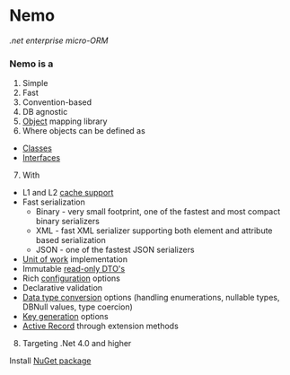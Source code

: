 Nemo
====
*.net enterprise micro-ORM*

### Nemo is a
 1. Simple
 2. Fast 
 3. Convention-based
 4. DB agnostic 
 5. [Object](https://github.com/stepaside/Nemo/wiki/Data-Transfer-Objects) mapping library
 6. Where objects can be defined as 
  * [Classes](https://github.com/stepaside/Nemo/wiki/Data-Transfer-Objects#wiki-class)  
  * [Interfaces](https://github.com/stepaside/Nemo/wiki/Data-Transfer-Objects#wiki-interface)
 7. With
  * L1 and L2 [cache support](https://github.com/stepaside/Nemo/wiki/Caching)
  * Fast serialization
     * Binary - very small footprint, one of the fastest and most compact binary serializers
     * XML - fast XML serializer supporting both element and attribute based serialization
     * JSON - one of the fastest JSON serializers
  * [Unit of work](https://github.com/stepaside/Nemo/wiki/Unit-Of-Work) implementation
  * Immutable [read-only DTO's](https://github.com/stepaside/Nemo/wiki/Read-Only-DTO)
  * Rich [configuration](https://github.com/stepaside/Nemo/wiki/Configuration) options
  * Declarative validation
  * [Data type conversion](https://github.com/stepaside/Nemo/wiki/Data-Type-Conversion) options (handling enumerations, nullable types, DBNull values, type coercion)
  * [Key generation](https://github.com/stepaside/Nemo/wiki/Key-Generation) options
  * [Active Record](https://github.com/stepaside/Nemo/wiki/Active-Record) through extension methods
 8. Targeting .Net 4.0 and higher

Install [NuGet package](http://nuget.org/packages/Nemo)
